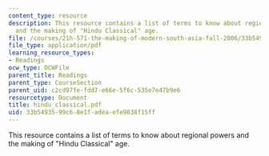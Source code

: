 ```yaml
---
content_type: resource
description: This resource contains a list of terms to know about regional powers
  and the making of "Hindu Classical" age.
file: /courses/21h-571-the-making-of-modern-south-asia-fall-2006/33b5493599c68e1fadeaefe9038f15ff_hindu_classical.pdf
file_type: application/pdf
learning_resource_types:
- Readings
ocw_type: OCWFile
parent_title: Readings
parent_type: CourseSection
parent_uid: c2cd97fe-fdd7-e66e-5f6c-535e7e47b9e6
resourcetype: Document
title: hindu_classical.pdf
uid: 33b54935-99c6-8e1f-adea-efe9038f15ff
---
```

This resource contains a list of terms to know about regional powers and the making of "Hindu Classical" age.

